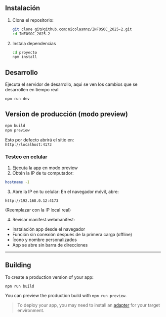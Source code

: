 ## Instalación

1. Clona el repositorio:
   ```bash
   git clone git@github.com:nicolasmnz/INFOSOC_2025-2.git
   cd INFOSOC_2025-2
2. Instala dependencias
   ```bash
   cd proyecto
   npm install

## Desarrollo

Ejecuta el servidor de desarrollo, aqui se ven los cambios que se desarrollen en tiempo real
```bash
npm run dev
```

## Version de producción (modo preview)
```bash
npm build
npm preview
```
Esto por defecto abrirá el sitio en:  
`http://localhost:4173`

### Testeo en celular
1. Ejecuta la app en modo preview
2. Obtén la IP de tu computador:
```bash
hostname -I
```
3. Abre la IP en tu celular:
En el navegador móvil, abre:

```
http://192.168.0.12:4173
```
(Reemplazar con la IP local real)

4. Revisar manifest.webmanifest:
- Instalación app desde el navegador
- Función sin conexión después de la primera carga (offline)
- Ícono y nombre personalizados 
- App se abre sin barra de direcciones


---
## Building

To create a production version of your app:

```bash
npm run build
```

You can preview the production build with `npm run preview`.

> To deploy your app, you may need to install an [adapter](https://svelte.dev/docs/kit/adapters) for your target environment.
